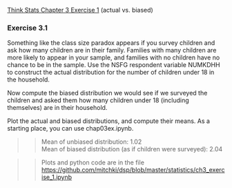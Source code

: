 [Think Stats Chapter 3 Exercise 1](http://greenteapress.com/thinkstats2/html/thinkstats2004.html#toc31) (actual vs. biased)

### Exercise 3.1   
 Something like the class size paradox appears if you survey children and ask how many children are in their family. Families with many children are more likely to appear in your sample, and families with no children have no chance to be in the sample. Use the NSFG respondent variable NUMKDHH to construct the actual distribution for the number of children under 18 in the household.  
  
Now compute the biased distribution we would see if we surveyed the children and asked them how many children under 18 (including themselves) are in their household.  
  
Plot the actual and biased distributions, and compute their means. As a
starting place, you can use chap03ex.ipynb.  


>> Mean of unbiased distribution: 1.02   
>> Mean of biased distribution (as if children were surveyed): 2.04  

>> Plots and python code are in the file https://github.com/mitchki/dsp/blob/master/statistics/ch3_exercise_1.ipynb  

